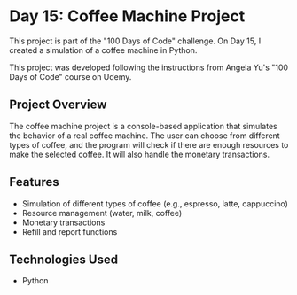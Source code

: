 # Day 15: Coffee Machine Project

This project is part of the "100 Days of Code" challenge. On Day 15, I created a simulation of a coffee machine in Python.

This project was developed following the instructions from Angela Yu's "100 Days of Code" course on Udemy.

## Project Overview

The coffee machine project is a console-based application that simulates the behavior of a real coffee machine. The user can choose from different types of coffee, and the program will check if there are enough resources to make the selected coffee. It will also handle the monetary transactions.

## Features

- Simulation of different types of coffee (e.g., espresso, latte, cappuccino)
- Resource management (water, milk, coffee)
- Monetary transactions
- Refill and report functions

## Technologies Used

- Python